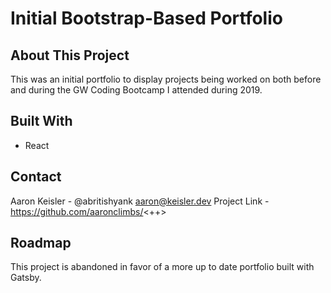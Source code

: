 # Initial Bootstrap-Based Portfolio

## About This Project

This was an initial portfolio to display projects being worked on both before and during the GW Coding Bootcamp I attended during 2019.

## Built With

- React

## Contact
Aaron Keisler - @abritishyank aaron@keisler.dev
Project Link - https://github.com/aaronclimbs/<++>

## Roadmap

This project is abandoned in favor of a more up to date portfolio built with Gatsby.

